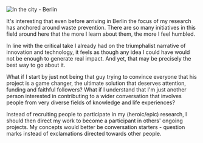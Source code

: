 ![In the city - Berlin](https://unsplash.com/photos/LDMDCVtQqR4/download?force=true&w=1920)

It's interesting that even before arriving in Berlin the focus of my research has anchored around waste prevention. There are so many initiatives in this field around here that the more I learn about them, the more I feel humbled.

In line with the critical take I already had on the triumphalist narrative of innovation and technology, it feels as though any idea I could have would not be enough to generate real impact. And yet, that may be precisely the best way to go about it.

What if I start by just not being that guy trying to convince everyone that his project is a game changer, the ultimate solution that deserves attention, funding and faithful followers? What if I understand that I'm just another person interested in contributing to a wider conversation that involves people from very diverse fields of knowledge and life experiences?

Instead of recruiting people to participate in my (heroic/epic) research, I should then direct my work to become a participant in others' ongoing projects. My concepts would better be conversation starters - question marks instead of exclamations directed towards other people.
